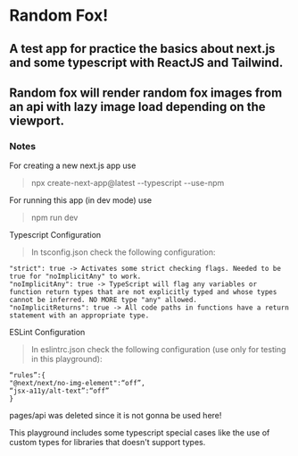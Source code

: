 # Random Fox!
## A test app for practice the basics about next.js and some typescript with ReactJS and Tailwind.
## Random fox will render random fox images from an api with lazy image load depending on the viewport.

### Notes
For creating a new next.js app use
> npx create-next-app@latest --typescript --use-npm

For running this app (in dev mode) use
> npm run dev

Typescript Configuration
> In tsconfig.json check the following configuration:
```
"strict": true -> Activates some strict checking flags. Needed to be true for "noImplicitAny" to work.
"noImplicitAny": true -> TypeScript will flag any variables or function return types that are not explicitly typed and whose types cannot be inferred. NO MORE type "any" allowed.
"noImplicitReturns": true -> All code paths in functions have a return statement with an appropriate type.
```

ESLint Configuration
> In eslintrc.json check the following configuration (use only for testing in this playground):
```
“rules”:{
"@next/next/no-img-element":“off”,
“jsx-a11y/alt-text”:“off”
}
```

pages/api was deleted since it is not gonna be used here!

This playground includes some typescript special cases like the use of custom types for libraries that doesn't support types. 
